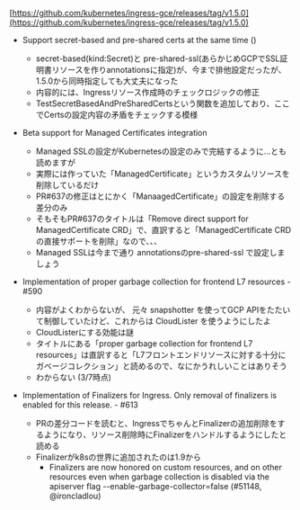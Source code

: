 [https://github.com/kubernetes/ingress-gce/releases/tag/v1.5.0](https://github.com/kubernetes/ingress-gce/releases/tag/v1.5.0)

- Support secret-based and pre-shared certs at the same time ()
  - secret-based(kind:Secret)と pre-shared-ssl(あらかじめGCPでSSL証明書リソースを作りannotationsに指定)が、今まで排他設定だったが、1.5.0から同時指定しても大丈夫になった
  - 内容的には、Ingressリソース作成時のチェックロジックの修正
  - TestSecretBasedAndPreSharedCertsという関数を追加しており、ここでCertsの設定内容の矛盾をチェックする模様

- Beta support for Managed Certificates integration
  - Managed SSLの設定がKubernetesの設定のみで完結するように…とも読めますが
  - 実際には作っていた「ManagedCertificate」というカスタムリソースを削除しているだけ
  - PR#637の修正はとにかく「ManaagedCertificate」の設定を削除する差分のみ
  - そもそもPR#637のタイトルは「Remove direct support for ManagedCertificate CRD」で、直訳すると「ManagedCertificate CRDの直接サポートを削除」なので、、、
  - Managed SSLは今まで通り annotationsのpre-shared-ssl で設定しましょう


- Implementation of proper garbage collection for frontend L7 resources - #590
  - 内容がよくわからないが、 元々 snapshotter を使ってGCP APIをたたいて制御していたけど、これからは CloudLister を使うようにしたよ
  - CloudListerにする効能は謎
  - タイトルにある「proper garbage collection for frontend L7 resources」は直訳すると「L7フロントエンドリソースに対する十分にガベージコレクション」と読めるので、なにかうれしいことはありそう
  - わからない (3/7時点)

- Implementation of Finalizers for Ingress. Only removal of finalizers is enabled for this release. - #613
  - PRの差分コードを読むと、IngressでちゃんとFinalizerの追加削除をするようになり、リソース削除時にFinalizerをハンドルするようにしたと読める
  - Finalizerがk8sの世界に追加されたのは1.9から
    - Finalizers are now honored on custom resources, and on other resources even when garbage collection is disabled via the apiserver flag --enable-garbage-collector=false (#51148, @ironcladlou)
